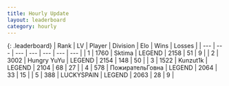 ```yaml
---
title: Hourly Update
layout: leaderboard
category: hourly
---
```


{: .leaderboard}
| Rank | LV | Player | Division | Elo | Wins | Losses |
| --- | --- | --- | --- | --- | --- | --- |
| <span data-change="0">1</span> | 1760 | <span title="ID: 353063">Sktima</span> | LEGEND | <span data-change="0">2158</span> | <span data-change="0">51</span> | <span data-change="0">9</span> |
| <span data-change="0">2</span> | 3002 | <span title="ID: 164871">Hungry YuYu</span> | LEGEND | <span data-change="4">2154</span> | <span data-change="1">148</span> | <span data-change="0">50</span> |
| <span data-change="0">3</span> | 1522 | <span title="ID: 392407">Kunzut1k</span> | LEGEND | <span data-change="0">2104</span> | <span data-change="0">68</span> | <span data-change="0">27</span> |
| <span data-change="0">4</span> | 578 | <span title="ID: 402846">ПожирательГовна</span> | LEGEND | <span data-change="0">2064</span> | <span data-change="0">33</span> | <span data-change="0">15</span> |
| <span data-change="0">5</span> | 388 | <span title="ID: 623829">LUCKYSPAIN</span> | LEGEND | <span data-change="0">2063</span> | <span data-change="0">28</span> | <span data-change="0">9</span> |